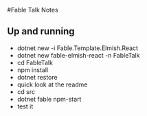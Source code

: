 #Fable Talk Notes

## Up and running
* dotnet new -i Fable.Template.Elmish.React
* dotnet new fable-elmish-react -n FableTalk
* cd FableTalk
* npm install
* dotnet restore
* quick look at the readme
* cd src
* dotnet fable npm-start
* test it

